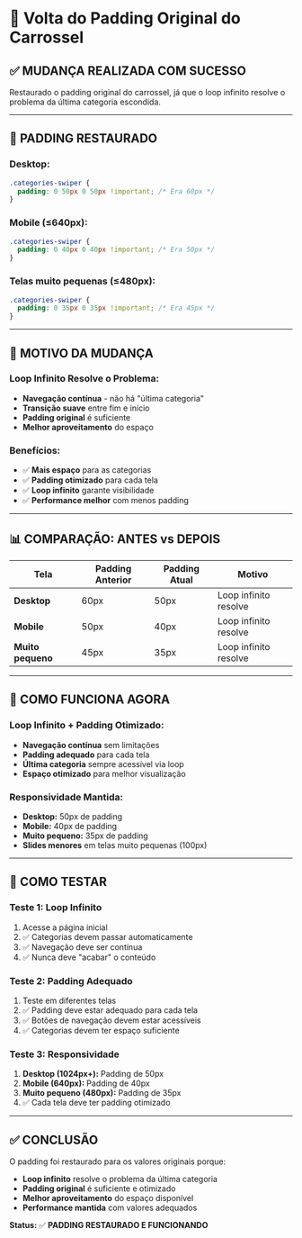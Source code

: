 # 📏 Volta do Padding Original do Carrossel

## ✅ MUDANÇA REALIZADA COM SUCESSO

Restaurado o padding original do carrossel, já que o loop infinito resolve o problema da última categoria escondida.

---

## 🔄 PADDING RESTAURADO

### **Desktop:**
```css
.categories-swiper {
  padding: 0 50px 0 50px !important; /* Era 60px */
}
```

### **Mobile (≤640px):**
```css
.categories-swiper {
  padding: 0 40px 0 40px !important; /* Era 50px */
}
```

### **Telas muito pequenas (≤480px):**
```css
.categories-swiper {
  padding: 0 35px 0 35px !important; /* Era 45px */
}
```

---

## 🎯 MOTIVO DA MUDANÇA

### **Loop Infinito Resolve o Problema:**
- **Navegação contínua** - não há "última categoria"
- **Transição suave** entre fim e início
- **Padding original** é suficiente
- **Melhor aproveitamento** do espaço

### **Benefícios:**
- ✅ **Mais espaço** para as categorias
- ✅ **Padding otimizado** para cada tela
- ✅ **Loop infinito** garante visibilidade
- ✅ **Performance melhor** com menos padding

---

## 📊 COMPARAÇÃO: ANTES vs DEPOIS

| Tela | Padding Anterior | Padding Atual | Motivo |
|------|------------------|---------------|---------|
| **Desktop** | 60px | 50px | Loop infinito resolve |
| **Mobile** | 50px | 40px | Loop infinito resolve |
| **Muito pequeno** | 45px | 35px | Loop infinito resolve |

---

## 🔄 COMO FUNCIONA AGORA

### **Loop Infinito + Padding Otimizado:**
- **Navegação contínua** sem limitações
- **Padding adequado** para cada tela
- **Última categoria** sempre acessível via loop
- **Espaço otimizado** para melhor visualização

### **Responsividade Mantida:**
- **Desktop:** 50px de padding
- **Mobile:** 40px de padding  
- **Muito pequeno:** 35px de padding
- **Slides menores** em telas muito pequenas (100px)

---

## 🧪 COMO TESTAR

### **Teste 1: Loop Infinito**
1. Acesse a página inicial
2. ✅ Categorias devem passar automaticamente
3. ✅ Navegação deve ser contínua
4. ✅ Nunca deve "acabar" o conteúdo

### **Teste 2: Padding Adequado**
1. Teste em diferentes telas
2. ✅ Padding deve estar adequado para cada tela
3. ✅ Botões de navegação devem estar acessíveis
4. ✅ Categorias devem ter espaço suficiente

### **Teste 3: Responsividade**
1. **Desktop (1024px+):** Padding de 50px
2. **Mobile (640px):** Padding de 40px
3. **Muito pequeno (480px):** Padding de 35px
4. ✅ Cada tela deve ter padding otimizado

---

## ✅ CONCLUSÃO

O padding foi restaurado para os valores originais porque:

- **Loop infinito** resolve o problema da última categoria
- **Padding original** é suficiente e otimizado
- **Melhor aproveitamento** do espaço disponível
- **Performance mantida** com valores adequados

**Status:** ✅ **PADDING RESTAURADO E FUNCIONANDO**






